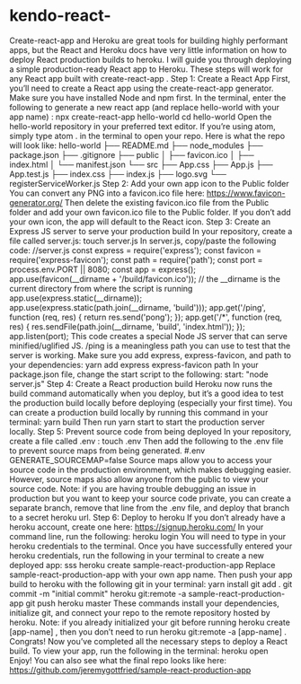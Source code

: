 # kendo-react-

Create-react-app and Heroku are great tools for building highly performant apps, but the React and Heroku docs have very little information on how to deploy React production builds to heroku. I will guide you through deploying a simple production-ready React app to Heroku. These steps will work for any React app built with create-react-app .
Step 1: Create a React App
First, you’ll need to create a React app using the create-react-app generator. Make sure you have installed Node and npm first.
In the terminal, enter the following to generate a new react app (and replace hello-world with your app name) :
npx create-react-app hello-world 
cd hello-world 
Open the hello-world repository in your preferred text editor. If you’re using atom, simply type atom . in the terminal to open your repo. Here is what the repo will look like:
hello-world
├── README.md
├── node_modules
├── package.json
├── .gitignore
├── public
│   ├── favicon.ico
│   ├── index.html
│   └── manifest.json
└── src
    ├── App.css
    ├── App.js
    ├── App.test.js
    ├── index.css
    ├── index.js
    ├── logo.svg
    └── registerServiceWorker.js
Step 2: Add your own app icon to the Public folder
You can convert any PNG into a favicon.ico file here: https://www.favicon-generator.org/
Then delete the existing favicon.ico file from the Public folder and add your own favicon.ico file to the Public folder. If you don’t add your own icon, the app will default to the React icon.
Step 3: Create an Express JS server to serve your production build
In your repository, create a file called server.js:
touch server.js
In server.js, copy/paste the following code:
//server.js
const express = require('express');
const favicon = require('express-favicon');
const path = require('path');
const port = process.env.PORT || 8080;
const app = express();
app.use(favicon(__dirname + '/build/favicon.ico'));
// the __dirname is the current directory from where the script is running
app.use(express.static(__dirname));
app.use(express.static(path.join(__dirname, 'build')));
app.get('/ping', function (req, res) {
 return res.send('pong');
});
app.get('/*', function (req, res) {
  res.sendFile(path.join(__dirname, 'build', 'index.html'));
});
app.listen(port);
This code creates a special Node JS server that can serve minified/uglified JS. /ping is a meaningless path you can use to test that the server is working.
Make sure you add express, express-favicon, and path to your dependencies:
yarn add express express-favicon path 
In your package.json file, change the start script to the following:
start: "node server.js"
Step 4: Create a React production build
Heroku now runs the build command automatically when you deploy, but it’s a good idea to test the production build locally before deploying (especially your first time).
You can create a production build locally by running this command in your terminal:
yarn build
Then run yarn start to start the production server locally.
Step 5: Prevent source code from being deployed
In your repository, create a file called .env :
touch .env
Then add the following to the .env file to prevent source maps from being generated.
#.env
GENERATE_SOURCEMAP=false
Source maps allow you to access your source code in the production environment, which makes debugging easier. However, source maps also allow anyone from the public to view your source code.
Note: if you are having trouble debugging an issue in production but you want to keep your source code private, you can create a separate branch, remove that line from the .env file, and deploy that branch to a secret heroku url.
Step 6: Deploy to heroku
If you don’t already have a heroku account, create one here: https://signup.heroku.com/
In your command line, run the following:
heroku login 
You will need to type in your heroku credentials to the terminal. Once you have successfully entered your heroku credentials, run the following in your terminal to create a new deployed app: sss
heroku create sample-react-production-app
Replace sample-react-production-app with your own app name.
Then push your app build to heroku with the following git in your terminal:
yarn install
git add . 
git commit -m "initial commit"
heroku git:remote -a sample-react-production-app
git push heroku master 
These commands install your dependencies, initialize git, and connect your repo to the remote repository hosted by heroku.
Note: if you already initialized your git before running heroku create [app-name] , then you don’t need to run heroku git:remote -a [app-name] .
Congrats! Now you’ve completed all the necessary steps to deploy a React build. To view your app, run the following in the terminal:
heroku open 
Enjoy! You can also see what the final repo looks like here: https://github.com/jeremygottfried/sample-react-production-app  
   
  
